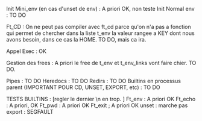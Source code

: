 Init Mini_env (en cas d'unset de env) : A priori OK, non teste
Init Normal env : TO DO

Ft_CD : On ne peut pas compiler avec ft_cd parce qu'on n'a pas a fonction qui permet de chercher dans la liste t_env la valeur rangee a KEY dont nous avons besoin, dans ce cas la HOME. TO DO, mais ca ira.

Appel Exec : OK

Gestion des frees : A priori le free de t_env et t_env_links vont faire chier. TO DO.

Pipes : TO DO
Heredocs : TO DO
Redirs : TO DO
Builtins en processus parent (IMPORTANT POUR CD, UNSET, EXPORT, etc) : TO DO


TESTS BUILTINS :
[regler le dernier \n en trop. ]
Ft_env : A priori OK
Ft_echo : A priori, OK
Ft_pwd : A priori OK
Ft_exit ; A priori OK
unset :  marche pas
export : SEGFAULT
